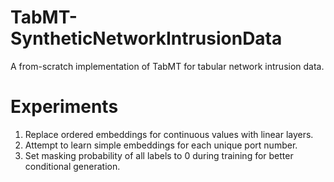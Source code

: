 # TabMT-SyntheticNetworkIntrusionData
A from-scratch implementation of TabMT for tabular network intrusion data.

# Experiments
1) Replace ordered embeddings for continuous values with linear layers.
2) Attempt to learn simple embeddings for each unique port number.
3) Set masking probability of all labels to 0 during training for better conditional generation.
